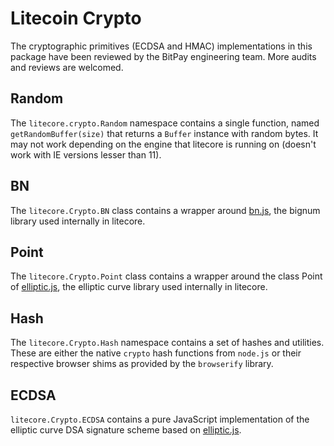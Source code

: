 # Litecoin Crypto
The cryptographic primitives (ECDSA and HMAC) implementations in this package have been reviewed by the BitPay engineering team. More audits and reviews are welcomed.

## Random
The `litecore.crypto.Random` namespace contains a single function, named `getRandomBuffer(size)` that returns a `Buffer` instance with random bytes. It may not work depending on the engine that litecore is running on (doesn't work with IE versions lesser than 11).

## BN
The `litecore.Crypto.BN` class contains a wrapper around [bn.js](https://github.com/indutny/bn.js), the bignum library used internally in litecore.

## Point
The `litecore.Crypto.Point` class contains a wrapper around the class Point of [elliptic.js](https://github.com/indutny/elliptic), the elliptic curve library used internally in litecore.

## Hash
The `litecore.Crypto.Hash` namespace contains a set of hashes and utilities. These are either the native `crypto` hash functions from `node.js` or their respective browser shims as provided by the `browserify` library.

## ECDSA
`litecore.Crypto.ECDSA` contains a pure JavaScript implementation of the elliptic curve DSA signature scheme based on [elliptic.js](https://github.com/indutny/elliptic).
